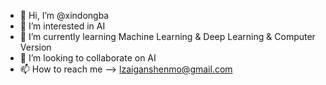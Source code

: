 - 👋 Hi, I’m @xindongba
- 👀 I’m interested in AI
- 🌱 I’m currently learning Machine Learning & Deep Learning & Computer Version
- 💞️ I’m looking to collaborate on AI
- 📫 How to reach me --> lzaiganshenmo@gmail.com

<!---
xindongba/xindongba is a ✨ special ✨ repository because its `README.md` (this file) appears on your GitHub profile.
You can click the Preview link to take a look at your changes.
--->
